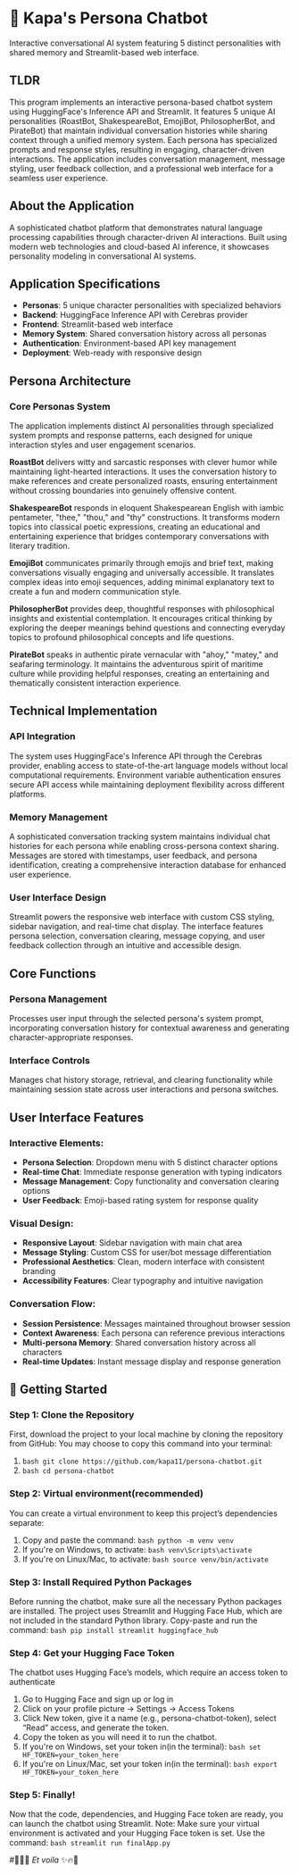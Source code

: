 # 🤖 Kapa's Persona Chatbot

Interactive conversational AI system featuring 5 distinct personalities with shared memory and Streamlit-based web interface.

## TLDR
This program implements an interactive persona-based chatbot system using HuggingFace's Inference API and Streamlit. It features 5 unique AI personalities (RoastBot, ShakespeareBot, EmojiBot, PhilosopherBot, and PirateBot) that maintain individual conversation histories while sharing context through a unified memory system. Each persona has specialized prompts and response styles, resulting in engaging, character-driven interactions. The application includes conversation management, message styling, user feedback collection, and a professional web interface for a seamless user experience.

## About the Application
A sophisticated chatbot platform that demonstrates natural language processing capabilities through character-driven AI interactions. Built using modern web technologies and cloud-based AI inference, it showcases personality modeling in conversational AI systems.

## Application Specifications
- **Personas**: 5 unique character personalities with specialized behaviors
- **Backend**: HuggingFace Inference API with Cerebras provider
- **Frontend**: Streamlit-based web interface
- **Memory System**: Shared conversation history across all personas
- **Authentication**: Environment-based API key management
- **Deployment**: Web-ready with responsive design

## Persona Architecture

### Core Personas System
The application implements distinct AI personalities through specialized system prompts and response patterns, each designed for unique interaction styles and user engagement scenarios.

**RoastBot** delivers witty and sarcastic responses with clever humor while maintaining light-hearted interactions. It uses the conversation history to make references and create personalized roasts, ensuring entertainment without crossing boundaries into genuinely offensive content.

**ShakespeareBot** responds in eloquent Shakespearean English with iambic pentameter, "thee," "thou," and "thy" constructions. It transforms modern topics into classical poetic expressions, creating an educational and entertaining experience that bridges contemporary conversations with literary tradition.

**EmojiBot** communicates primarily through emojis and brief text, making conversations visually engaging and universally accessible. It translates complex ideas into emoji sequences, adding minimal explanatory text to create a fun and modern communication style.

**PhilosopherBot** provides deep, thoughtful responses with philosophical insights and existential contemplation. It encourages critical thinking by exploring the deeper meanings behind questions and connecting everyday topics to profound philosophical concepts and life questions.

**PirateBot** speaks in authentic pirate vernacular with "ahoy," "matey," and seafaring terminology. It maintains the adventurous spirit of maritime culture while providing helpful responses, creating an entertaining and thematically consistent interaction experience.

## Technical Implementation

### API Integration
The system uses HuggingFace's Inference API through the Cerebras provider, enabling access to state-of-the-art language models without local computational requirements. Environment variable authentication ensures secure API access while maintaining deployment flexibility across different platforms.

### Memory Management
A sophisticated conversation tracking system maintains individual chat histories for each persona while enabling cross-persona context sharing. Messages are stored with timestamps, user feedback, and persona identification, creating a comprehensive interaction database for enhanced user experience.

### User Interface Design
Streamlit powers the responsive web interface with custom CSS styling, sidebar navigation, and real-time chat display. The interface features persona selection, conversation clearing, message copying, and user feedback collection through an intuitive and accessible design.

## Core Functions

### Persona Management
Processes user input through the selected persona's system prompt, incorporating conversation history for contextual awareness and generating character-appropriate responses.

### Interface Controls
Manages chat history storage, retrieval, and clearing functionality while maintaining session state across user interactions and persona switches.

## User Interface Features

### **Interactive Elements:**
- **Persona Selection**: Dropdown menu with 5 distinct character options
- **Real-time Chat**: Immediate response generation with typing indicators
- **Message Management**: Copy functionality and conversation clearing options
- **User Feedback**: Emoji-based rating system for response quality

### **Visual Design:**
- **Responsive Layout**: Sidebar navigation with main chat area
- **Message Styling**: Custom CSS for user/bot message differentiation  
- **Professional Aesthetics**: Clean, modern interface with consistent branding
- **Accessibility Features**: Clear typography and intuitive navigation

### **Conversation Flow:**
- **Session Persistence**: Messages maintained throughout browser session
- **Context Awareness**: Each persona can reference previous interactions
- **Multi-persona Memory**: Shared conversation history across all characters
- **Real-time Updates**: Instant message display and response generation

## 🚀 Getting Started

### Step 1: Clone the Repository
First, download the project to your local machine by cloning the repository from GitHub:
You may choose to copy this command into your terminal: 
1. ```bash git clone https://github.com/kapa11/persona-chatbot.git```
2. ```bash cd persona-chatbot```

### Step 2: Virtual environment(recommended)
You can create a virtual environment to keep this project’s dependencies separate:
1. Copy and paste the command: ```bash python -m venv venv```
2. If you're on Windows, to activate: ```bash venv\Scripts\activate```
3. If you're on Linux/Mac, to activate: ```bash source venv/bin/activate```

### Step 3: Install Required Python Packages
Before running the chatbot, make sure all the necessary Python packages are installed. The project uses Streamlit and Hugging Face Hub, which are not included in the standard Python library.
Copy-paste and run the command:  ```bash pip install streamlit huggingface_hub```

### Step 4: Get your Hugging Face Token
The chatbot uses Hugging Face’s models, which require an access token to authenticate
1. Go to Hugging Face and sign up or log in
2. Click on your profile picture → Settings → Access Tokens
3. Click New token, give it a name (e.g., persona-chatbot-token), select “Read” access, and generate the token.
4. Copy the token as you will need it to run the chatbot.
5. If you're on Windows, set your token in(in the terminal): ```bash set HF_TOKEN=your_token_here```
6. If you're on Linux/Mac, set your token in(in the terminal): ```bash export HF_TOKEN=your_token_here```

### Step 5: Finally!
Now that the code, dependencies, and Hugging Face token are ready, you can launch the chatbot using Streamlit.
Note: Make sure your virtual environment is activated and your Hugging Face token is set.
Use the command: ```bash streamlit run finalApp.py```

#🎉🔥✨ *Et voila* ✨🔥🎉





